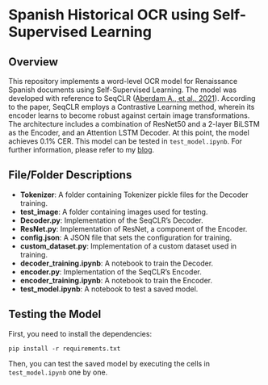 # Spanish Historical OCR using Self-Supervised Learning

## Overview
This repository implements a word-level OCR model for Renaissance Spanish documents using Self-Supervised Learning. The model was developed with reference to SeqCLR ([Aberdam A., et al., 2021](https://arxiv.org/abs/2012.10873)). According to the paper, SeqCLR employs a Contrastive Learning method, wherein its encoder learns to become robust against certain image transformations. The architecture includes a combination of ResNet50 and a 2-layer BiLSTM as the Encoder, and an Attention LSTM Decoder. At this point, the model achieves 0.1% CER. This model can be tested in `test_model.ipynb`. For further information, please refer to my [blog](https://medium.com/@yamanko1234/developing-self-supervised-models-for-historical-ocr-challenges-and-achievements-as-a-google-e48f89feb488).

## File/Folder Descriptions
- **Tokenizer**: A folder containing Tokenizer pickle files for the Decoder training.
- **test_image**: A folder containing images used for testing.
- **Decoder.py**: Implementation of the SeqCLR’s Decoder.
- **ResNet.py**: Implementation of ResNet, a component of the Encoder.
- **config.json**: A JSON file that sets the configuration for training.
- **custom_dataset.py**: Implementation of a custom dataset used in training.
- **decoder_training.ipynb**: A notebook to train the Decoder.
- **encoder.py**: Implementation of the SeqCLR’s Encoder.
- **encoder_training.ipynb**: A notebook to train the Encoder.
- **test_model.ipynb**: A notebook to test a saved model.

## Testing the Model
First, you need to install the dependencies:
```
pip install -r requirements.txt
```
Then, you can test the saved model by executing the cells in `test_model.ipynb` one by one.
